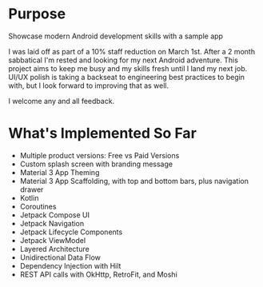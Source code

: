 # Purpose
Showcase modern Android development skills with a sample app

I was laid off as part of a 10% staff reduction on March 1st. After a 2 month sabbatical I'm rested and looking for my next Android adventure.
This project aims to keep me busy and my skills fresh until I land my next job. UI/UX polish is taking a backseat to engineering best practices to 
begin with, but I look forward to improving that as well.

I welcome any and all feedback.

# What's Implemented So Far
- Multiple product versions: Free vs Paid Versions
- Custom splash screen with branding message 
- Material 3 App Theming
- Material 3 App Scaffolding, with top and bottom bars, plus navigation drawer
- Kotlin
- Coroutines
- Jetpack Compose UI
- Jetpack Navigation
- Jetpack Lifecycle Components
- Jetpack ViewModel 
- Layered Architecture
- Unidirectional Data Flow
- Dependency Injection with Hilt
- REST API calls with OkHttp, RetroFit, and Moshi